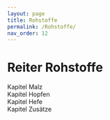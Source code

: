 ```yaml
---
layout: page
title: Rohstoffe
permalink: /Rohstoffe/
nav_order: 12
---
```


# Reiter Rohstoffe
Kapitel Malz  
Kapitel Hopfen  
Kapitel Hefe  
Kapitel Zusätze  